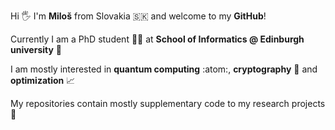 Hi 🖐️ I'm **Miloš** from Slovakia 🇸🇰 and welcome to my **GitHub**!

Currently I am a PhD student 🧑‍🎓 at **School of Informatics @ Edinburgh university** 🏴󠁧󠁢󠁳󠁣󠁴󠁿

I am mostly interested in **quantum computing** :atom:, **cryptography** 🧮 and **optimization** 📈

My repositories contain mostly supplementary code to my research projects 🔬
